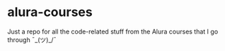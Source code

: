 # alura-courses
Just a repo for all the code-related stuff from the Alura courses that I go through ¯\_(ツ)_/¯
